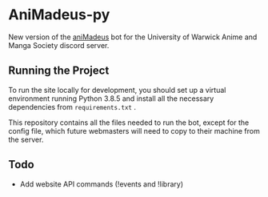 # AniMadeus-py

New version of the [aniMadeus](https://github.com/WarwickAnimeSoc/aniMadeus) bot for the University of Warwick Anime and Manga Society discord server.

## Running the Project

To run the site locally for development, you should set up a virtual environment running Python 3.8.5 and install all
the necessary dependencies from `requirements.txt` .

This repository contains all the files needed to run the bot, except for the config file, which future webmasters will
need to copy to their machine from the server.

## Todo

- Add website API commands (!events and !library)
